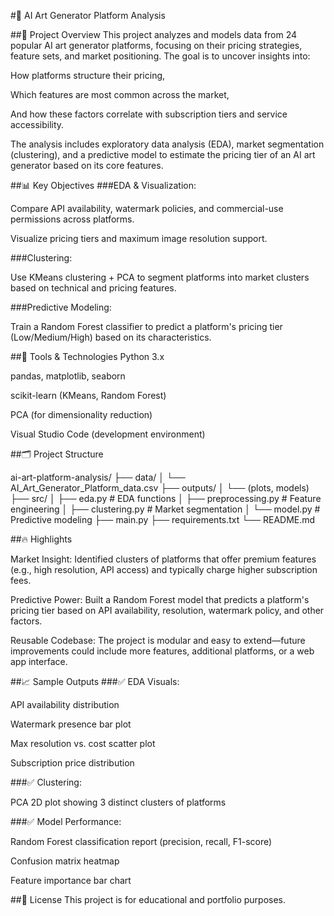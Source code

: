 #🎨 AI Art Generator Platform Analysis

##🚀 Project Overview
This project analyzes and models data from 24 popular AI art generator platforms, focusing on their pricing strategies, feature sets, and market positioning. The goal is to uncover insights into:

How platforms structure their pricing,

Which features are most common across the market,

And how these factors correlate with subscription tiers and service accessibility.

The analysis includes exploratory data analysis (EDA), market segmentation (clustering), and a predictive model to estimate the pricing tier of an AI art generator based on its core features.

##📊 Key Objectives
###EDA & Visualization:

Compare API availability, watermark policies, and commercial-use permissions across platforms.

Visualize pricing tiers and maximum image resolution support.

###Clustering:

Use KMeans clustering + PCA to segment platforms into market clusters based on technical and pricing features.

###Predictive Modeling:

Train a Random Forest classifier to predict a platform's pricing tier (Low/Medium/High) based on its characteristics.

##🔧 Tools & Technologies
Python 3.x

pandas, matplotlib, seaborn

scikit-learn (KMeans, Random Forest)

PCA (for dimensionality reduction)

Visual Studio Code (development environment)

##🗂️ Project Structure

ai-art-platform-analysis/
├── data/
│   └── AI_Art_Generator_Platform_data.csv
├── outputs/
│   └── (plots, models)
├── src/
│   ├── eda.py              # EDA functions
│   ├── preprocessing.py    # Feature engineering
│   ├── clustering.py       # Market segmentation
│   └── model.py            # Predictive modeling
├── main.py
├── requirements.txt
└── README.md

##🔥 Highlights

Market Insight: Identified clusters of platforms that offer premium features (e.g., high resolution, API access) and typically charge higher subscription fees.

Predictive Power: Built a Random Forest model that predicts a platform's pricing tier based on API availability, resolution, watermark policy, and other factors.

Reusable Codebase: The project is modular and easy to extend—future improvements could include more features, additional platforms, or a web app interface.

##📈 Sample Outputs
###✅ EDA Visuals:

API availability distribution

Watermark presence bar plot

Max resolution vs. cost scatter plot

Subscription price distribution

###✅ Clustering:

PCA 2D plot showing 3 distinct clusters of platforms

###✅ Model Performance:

Random Forest classification report (precision, recall, F1-score)

Confusion matrix heatmap

Feature importance bar chart

##📄 License
This project is for educational and portfolio purposes.

